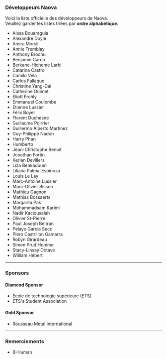 ### Développeurs Naova

Voici la liste officielle des développeurs de Naova.  
Veuillez garder les  listes triées par **ordre alphabétique**.

- Aissa Bouaraguia 
- Alexandre Doyle 
- Amira Morsli 
- Annie Tremblay 
- Anthony Brochu 
- Benjamin Caron 
- Berkane-Hicheme Larbi 
- Catarina Castro 
- Camilo Vela 
- Carlos Fallaque 
- Christine Yang-Dai 
- Catherine Ouimet 
- Eliott Frohly 
- Emmanuel Coulombe 
- Etienne Lussier 
- Félix Boyer 
- Florent Duchesne 
- Guillaume Poirrier 
- Guillermo Alberto Martinez 
- Guy-Philippe Nadon 
- Harry Phan 
- Humberto 
- Jean-Christophe Benoit 
- Jonathan Fortin 
- Kerian Devillers 
- Liza Benkadoum 
- Liliana Palma-Espinoza 
- Louis Le Lay 
- Marc-Antoine Lussier 
- Marc-Olivier Bisson 
- Mathieu Gagnon 
- Mathias Bossaerts 
- Margarita Pak 
- Mohammadsam Karimi 
- Nadir Kaciousalah 
- Olivier St-Pierre 
- Paul Joseph Beltran 
- Pelayo García Seco 
- Piero Castrillon Gamarra 
- Robyn Girardeau 
- Simon Prud'Homme 
- Stacy-Linsay Octave 
- William Hébert 

---

### Sponsors

#### Diamond Sponsor
- École de technologie supérieure (ETS) 
- ETS's Student Association 

#### Gold Sponsor
- Rousseau Metal International 

---

### Remerciements

- B-Human
